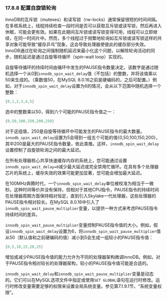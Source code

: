 ### 17.8.8 配置自旋锁轮询

InnoDB的互斥锁（mutexes）和读写锁（rw-locks）通常保留很短的时间间隔。在多核系统上，线程持续检查一段时间是否可以获取互斥锁或读写锁，然后再进入休眠，可能会更有效。如果在此期间互斥锁或读写锁变得可用，线程可以立即继续，在同一时间片中。然而，多个线程过于频繁地轮询如互斥锁或读写锁这样的共享对象可能导致“缓存乒乓”现象，这会导致处理器使彼此的缓存部分失效。InnoDB通过在轮询之间强制随机延迟来最小化这个问题，以解除轮询活动的同步。随机延迟是通过自旋等待循环（spin-wait loop）实现的。

自旋等待循环的持续时间由循环中发生的PAUSE指令数量决定。该数字是通过随机选择一个从0到`innodb_spin_wait_delay`值（不包括）的整数，并将该值乘以50来生成的。（乘数值50，在MySQL 8.0.16之前是硬编码的，之后可配置。）例如，对于`innodb_spin_wait_delay`设置为6的情况，会从以下范围中随机选择一个整数：

```mathematica
{0,1,2,3,4,5}
```

选中的整数乘以50，得到六个可能的PAUSE指令值之一：

```mathematica
{0,50,100,150,200,250}
```

对于这组值，250是自旋等待循环中可能发生的PAUSE指令的最大数量。`innodb_spin_wait_delay`设置为5会得到一组五个可能的值{0,50,100,150,200}，其中200是最大的PAUSE指令数量，依此类推。这样，`innodb_spin_wait_delay`设置控制了自旋锁轮询之间的最大延迟。

在所有处理器核心共享快速缓存内存的系统上，您可能通过设置`innodb_spin_wait_delay=0`减少最大延迟或完全禁用忙循环。在具有多个处理器芯片的系统上，缓存失效的效果可能更加显著，您可能会增加最大延迟。

在100MHz奔腾时代，一个`innodb_spin_wait_delay`单位被校准为相当于一微秒。这种时间等价并没有保持，但相对于其他CPU指令，PAUSE指令的持续时间在处理器周期方面保持相对恒定，直到引入Skylake一代处理器，这些处理器的PAUSE指令相对较长。在MySQL 8.0.16中引入了`innodb_spin_wait_pause_multiplier`变量，以提供一种方式来考虑PAUSE指令持续时间的差异。

`innodb_spin_wait_pause_multiplier`变量控制PAUSE指令值的大小。例如，假设`innodb_spin_wait_delay`设置为6，将`innodb_spin_wait_pause_multiplier`值从50（默认值和之前硬编码的值）减小到5会生成一组较小的PAUSE指令值：

```mathematica
{0,5,10,15,20,25}
```

增加或减少PAUSE指令值的能力允许为不同的处理器架构微调InnoDB。例如，对于PAUSE指令相对较长的处理器架构，较小的PAUSE指令值可能是合适的。

`innodb_spin_wait_delay`和`innodb_spin_wait_pause_multiplier`变量是动态的。它们可以在MySQL选项文件中指定或使用`SET GLOBAL`语句在运行时修改。运行时修改变量需要足够的权限来设置全局系统变量。参见第7.1.9.1节，“系统变量权限”。
